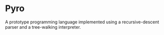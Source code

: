 # Pyro

A prototype programming language implemented using a recursive-descent parser and a tree-walking interpreter.
